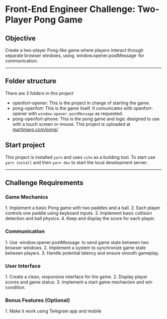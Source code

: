 # Front-End Engineer Challenge: Two-Player Pong Game

## Objective
Create a two-player Pong-like game where players interact through separate browser windows, using ⁠ window.opener.postMessage ⁠ for communication.

---
## Folder structure

There are 3 folders in this project
* openfort-opener: This is the project in charge of starting the game.
* pong-openfort: This is the game itself. It comunicates with openfort-opener with `window.opener.postMessage` as requested.
* pong-openfort-phone: This is the pong game and logic designed to use with a touch screen or mouse. This project is uploaded at [martimayo.com/pong/](https://www.martimayo.com/pong/)⁠

## Start project

This project is installed `yarn` and uses `vite` as a building tool.
To start use `yarn install` and then `yarn dev` to start the local development server.

---

## Challenge Requirements

### Game Mechanics
1.⁠ ⁠Implement a basic Pong game with two paddles and a ball.
2.⁠ ⁠Each player controls one paddle using keyboard inputs.
3.⁠ ⁠Implement basic collision detection and ball physics.
4.⁠ ⁠Keep and display the score for each player.

### Communication
1.⁠ ⁠Use ⁠ window.opener.postMessage ⁠ to send game state between two browser windows.
2.⁠ ⁠Implement a system to synchronize game state between players.
3.⁠ ⁠Handle potential latency and ensure smooth gameplay.

### User Interface
1.⁠ ⁠Create a clean, responsive interface for the game.
2.⁠ ⁠Display player scores and game status.
3.⁠ ⁠Implement a start game mechanism and win condition.

### Bonus Features (Optional)
1.⁠ ⁠Make it work using Telegram app and mobile

